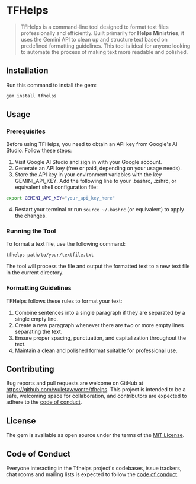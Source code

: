 # TFHelps

> TFHelps is a command-line tool designed to format text files professionally and efficiently. Built primarily for **Helps Ministries**, it uses the Gemini API to clean up and structure text based on predefined formatting guidelines. This tool is ideal for anyone looking to automate the process of making text more readable and polished.

## Installation

Run this command to install the gem:

```bash
gem install tfhelps
```

## Usage

### Prerequisites

Before using TFHelps, you need to obtain an API key from Google's AI Studio. Follow these steps:

1. Visit Google AI Studio and sign in with your Google account.
2. Generate an API key (free or paid, depending on your usage needs).
3. Store the API key in your environment variables with the key GEMINI_API_KEY.
   Add the following line to your .bashrc, .zshrc, or equivalent shell configuration file:

```bash
export GEMINI_API_KEY="your_api_key_here"
```

4. Restart your terminal or run `source ~/.bashrc` (or equivalent) to apply the changes.

### Running the Tool

To format a text file, use the following command:

```bash
tfhelps path/to/your/textfile.txt
```

The tool will process the file and output the formatted text to a new text file in the current directory.

### Formatting Guidelines

TFHelps follows these rules to format your text:

1. Combine sentences into a single paragraph if they are separated by a single empty line.
2. Create a new paragraph whenever there are two or more empty lines separating the text.
3. Ensure proper spacing, punctuation, and capitalization throughout the text.
4. Maintain a clean and polished format suitable for professional use.

## Contributing

Bug reports and pull requests are welcome on GitHub at <https://github.com/wuletawwonte/tfhelps>. This project is intended to be a safe, welcoming space for collaboration, and contributors are expected to adhere to the [code of conduct](https://github.com/wuletawwonte/tfhelps/blob/master/CODE_OF_CONDUCT.md).

## License

The gem is available as open source under the terms of the [MIT License](https://opensource.org/licenses/MIT).

## Code of Conduct

Everyone interacting in the Tfhelps project's codebases, issue trackers, chat rooms and mailing lists is expected to follow the [code of conduct](https://github.com/wuletawwonte/tfhelps/blob/master/CODE_OF_CONDUCT.md).
